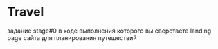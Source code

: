 # Travel
задание stage#0 в ходе выполнения которого вы сверстаете landing page сайта для планирования путешествий
